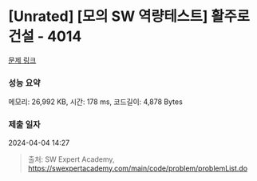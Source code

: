 # [Unrated] [모의 SW 역량테스트] 활주로 건설 - 4014 

[문제 링크](https://swexpertacademy.com/main/code/problem/problemDetail.do?contestProbId=AWIeW7FakkUDFAVH) 

### 성능 요약

메모리: 26,992 KB, 시간: 178 ms, 코드길이: 4,878 Bytes

### 제출 일자

2024-04-04 14:27



> 출처: SW Expert Academy, https://swexpertacademy.com/main/code/problem/problemList.do